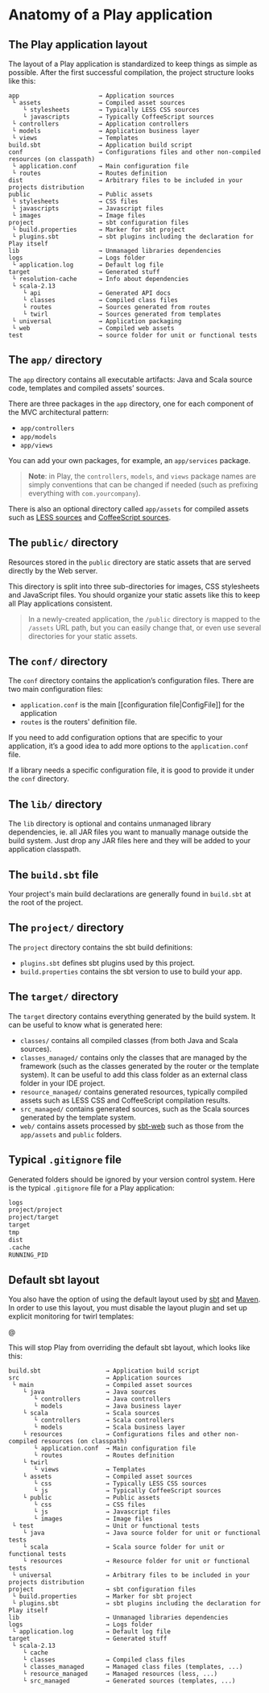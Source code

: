 <!--- Copyright (C) from 2022 The Play Framework Contributors <https://github.com/playframework>, 2011-2021 Lightbend Inc. <https://www.lightbend.com> -->

# Anatomy of a Play application

## The Play application layout

The layout of a Play application is standardized to keep things as simple as possible. After the first successful compilation, the project structure looks like this:

```
app                      → Application sources
 └ assets                → Compiled asset sources
    └ stylesheets        → Typically LESS CSS sources
    └ javascripts        → Typically CoffeeScript sources
 └ controllers           → Application controllers
 └ models                → Application business layer
 └ views                 → Templates
build.sbt                → Application build script
conf                     → Configurations files and other non-compiled resources (on classpath)
 └ application.conf      → Main configuration file
 └ routes                → Routes definition
dist                     → Arbitrary files to be included in your projects distribution
public                   → Public assets
 └ stylesheets           → CSS files
 └ javascripts           → Javascript files
 └ images                → Image files
project                  → sbt configuration files
 └ build.properties      → Marker for sbt project
 └ plugins.sbt           → sbt plugins including the declaration for Play itself
lib                      → Unmanaged libraries dependencies
logs                     → Logs folder
 └ application.log       → Default log file
target                   → Generated stuff
 └ resolution-cache      → Info about dependencies
 └ scala-2.13
    └ api                → Generated API docs
    └ classes            → Compiled class files
    └ routes             → Sources generated from routes
    └ twirl              → Sources generated from templates
 └ universal             → Application packaging
 └ web                   → Compiled web assets
test                     → source folder for unit or functional tests
```

## The `app/` directory

The `app` directory contains all executable artifacts: Java and Scala source code, templates and compiled assets’ sources.

There are three packages in the `app` directory, one for each component of the MVC architectural pattern:

- `app/controllers`
- `app/models`
- `app/views`

You can add your own packages, for example, an `app/services` package.

> **Note**: in Play, the `controllers`, `models`, and `views` package names are simply conventions that can be changed if needed (such as prefixing everything with `com.yourcompany`).

There is also an optional directory called `app/assets` for compiled assets such as [LESS sources](http://lesscss.org/) and [CoffeeScript sources](https://coffeescript.org/).

## The `public/` directory

Resources stored in the `public` directory are static assets that are served directly by the Web server.

This directory is split into three sub-directories for images, CSS stylesheets and JavaScript files. You should organize your static assets like this to keep all Play applications consistent.

> In a newly-created application, the `/public` directory is mapped to the `/assets` URL path, but you can easily change that, or even use several directories for your static assets.

## The `conf/` directory

The `conf` directory contains the application’s configuration files. There are two main configuration files:

- `application.conf` is the main [[configuration file|ConfigFile]] for the application
- `routes` is the routers' definition file.

If you need to add configuration options that are specific to your application, it’s a good idea to add more options to the `application.conf` file.

If a library needs a specific configuration file, it is good to provide it under the `conf` directory.

## The `lib/` directory

The `lib` directory is optional and contains unmanaged library dependencies, ie. all JAR files you want to manually manage outside the build system. Just drop any JAR files here and they will be added to your application classpath.

## The `build.sbt` file

Your project's main build declarations are generally found in `build.sbt` at the root of the project.

## The `project/` directory

The `project` directory contains the sbt build definitions:

- `plugins.sbt` defines sbt plugins used by this project.
- `build.properties` contains the sbt version to use to build your app.

## The `target/` directory

The `target` directory contains everything generated by the build system. It can be useful to know what is generated here:

- `classes/` contains all compiled classes (from both Java and Scala sources).
- `classes_managed/` contains only the classes that are managed by the framework (such as the classes generated by the router or the template system). It can be useful to add this class folder as an external class folder in your IDE project.
- `resource_managed/` contains generated resources, typically compiled assets such as LESS CSS and CoffeeScript compilation results.
- `src_managed/` contains generated sources, such as the Scala sources generated by the template system.
- `web/` contains assets processed by [sbt-web](https://github.com/sbt/sbt-web#sbt-web) such as those from the `app/assets` and `public` folders.

## Typical `.gitignore` file

Generated folders should be ignored by your version control system. Here is the typical `.gitignore` file for a Play application:

```txt
logs
project/project
project/target
target
tmp
dist
.cache
RUNNING_PID
```

## Default sbt layout

You also have the option of using the default layout used by [sbt](https://www.scala-sbt.org/1.x/docs/Directories.html) and [Maven](https://maven.apache.org/guides/introduction/introduction-to-the-standard-directory-layout.html). In order to use this layout, you must disable the layout plugin and set up explicit monitoring for twirl templates:

@[](code/anatomy.sbt)

This will stop Play from overriding the default sbt layout, which looks like this:

```
build.sbt                  → Application build script
src                        → Application sources
 └ main                    → Compiled asset sources
    └ java                 → Java sources
       └ controllers       → Java controllers
       └ models            → Java business layer
    └ scala                → Scala sources
       └ controllers       → Scala controllers
       └ models            → Scala business layer
    └ resources            → Configurations files and other non-compiled resources (on classpath)
       └ application.conf  → Main configuration file
       └ routes            → Routes definition
    └ twirl
       └ views             → Templates
    └ assets               → Compiled asset sources
       └ css               → Typically LESS CSS sources
       └ js                → Typically CoffeeScript sources
    └ public               → Public assets
       └ css               → CSS files
       └ js                → Javascript files
       └ images            → Image files
 └ test                    → Unit or functional tests
    └ java                 → Java source folder for unit or functional tests
    └ scala                → Scala source folder for unit or functional tests
    └ resources            → Resource folder for unit or functional tests
 └ universal               → Arbitrary files to be included in your projects distribution
project                    → sbt configuration files
 └ build.properties        → Marker for sbt project
 └ plugins.sbt             → sbt plugins including the declaration for Play itself
lib                        → Unmanaged libraries dependencies
logs                       → Logs folder
 └ application.log         → Default log file
target                     → Generated stuff
 └ scala-2.13
    └ cache
    └ classes              → Compiled class files
    └ classes_managed      → Managed class files (templates, ...)
    └ resource_managed     → Managed resources (less, ...)
    └ src_managed          → Generated sources (templates, ...)
```
